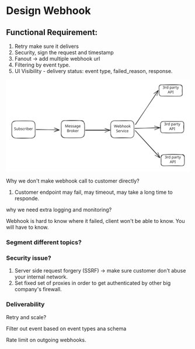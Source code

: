 # Design Webhook

## Functional Requirement:

1. Retry make sure it delivers
2. Security, sign the request and timestamp
3. Fanout -> add multiple webhook url
4. Filtering by event type.
5. UI Visibility - delivery status: event type, failed\_reason, response.

<img src="../../.gitbook/assets/file.excalidraw (29).svg" alt="" class="gitbook-drawing">

Why we don't make webhook call to customer directly?

1. Customer endpoint may fail, may timeout, may take a long time to responde.

why we need extra logging and monitoring?

Webhook is hard to know where it failed, client won't be able to know. You will have to know.

### Segment different topics?

### Security issue?

1. Server side request forgery (SSRF) -> make sure customer don't abuse your internal network.
2. Set fixed set of proxies in order to get authenticated by other big company's firewall.

### Deliverability

Retry and scale?

Filter out event based on event types ana schema

Rate limit on outgoing webhooks.

